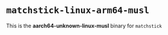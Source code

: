 # `matchstick-linux-arm64-musl`

This is the **aarch64-unknown-linux-musl** binary for `matchstick`
